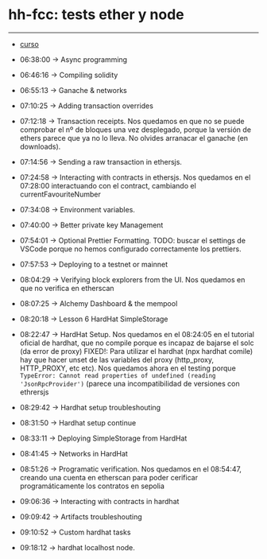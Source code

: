 # hh-fcc: tests ether y node

---

- [curso](https://www.youtube.com/watch?v=gyMwXuJrbJQ)

- 06:38:00 -> Async programming
- 06:46:16 -> Compiling solidity
- 06:55:13 -> Ganache & networks
- 07:10:25 -> Adding transaction overrides
- 07:12:18 -> Transaction receipts. Nos quedamos en que no se puede comprobar el
  nº de bloques una vez desplegado, porque la versión de ethers parece que ya no lo
  lleva. No olvides arranacar el ganache (en downloads).
- 07:14:56 -> Sending a raw transaction in ethersjs.
- 07:24:58 -> Interacting with contracts in ethersjs. Nos quedamos en el 07:28:00
  interactuando con el contract, cambiando el currentFavouriteNumber
- 07:34:08 -> Environment variables.
- 07:40:00 -> Better private key Management
- 07:54:01 -> Optional Prettier Formatting. TODO: buscar el settings de VSCode
  porque no hemos configurado correctamente los prettiers.
- 07:57:53 -> Deploying to a testnet or mainnet
- 08:04:29 -> Verifying block explorers from the UI. Nos quedamos en que no verifica en etherscan
- 08:07:25 -> Alchemy Dashboard & the mempool
- 08:20:18 -> Lesson 6 HardHat SimpleStorage
- 08:22:47 -> HardHat Setup. Nos quedamos en el 08:24:05 en el tutorial oficial
de hardhat, que no compile porque es incapaz de bajarse el solc (da error de proxy)
FIXED!: Para utilizar el hardhat (npx hardhat comile) hay que hacer unset de 
las variables del proxy (http_proxy, HTTP_PROXY, etc etc). Nos quedamos ahora
en el testing porque ```     TypeError: Cannot read properties of undefined (reading 'JsonRpcProvider')``` (parece una incompatibilidad de versiones con ethrersjs
- 08:29:42 -> Hardhat setup troubleshouting
- 08:31:50 -> Hardhat setup continue
- 08:33:11 -> Deploying SimpleStorage from HardHat
- 08:41:45 -> Networks in HardHat
- 08:51:26 -> Programatic verification. Nos quedamos en el 08:54:47, creando una
  cuenta en etherscan para poder cerificar programáticamente los contratos en 
  sepolia
- 09:06:36 -> Interacting with contracts in hardhat
- 09:09:42 -> Artifacts troubleshouting
- 09:10:52 -> Custom hardhat tasks
- 09:18:12 -> hardhat localhost node.
